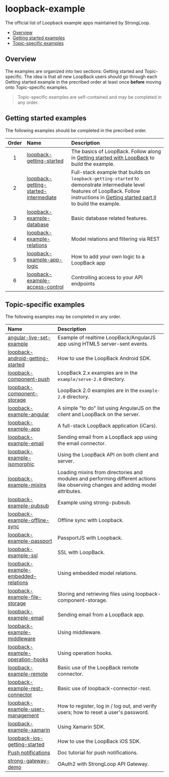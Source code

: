 # loopback-example

The official list of Loopback example apps maintained by StrongLoop.

- [Overview](#overview)
- [Getting started examples](#getting-started-examples)
- [Topic-specific examples](#topic-specific-examples)


## Overview

The examples are organized into two sections: Getting started and
Topic-specific. The idea is that all new LoopBack users should go through each
Getting started example in the precribed order at least once **before** moving
onto Topic-specific examples.

> Topic-specific examples are self-contained and may be completed in any order.

## Getting started examples

The following examples should be completed in the precribed order.

Order|Name|Description
:-:|:--|:--
1|[loopback-getting-started](https://github.com/strongloop/loopback-getting-started)|The basics of LoopBack. Follow along in [Getting started with LoopBack](http://docs.strongloop.com/display/LB/Getting+started+with+LoopBack) to build the example.
2|[loopback-getting-started-intermediate](https://github.com/strongloop/loopback-getting-started-intermediate)|Full-stack example that builds on `loopback-getting-started` to demonstrate intermediate level features of LoopBack. Follow instructions in [Getting started part II](http://docs.strongloop.com/display/LB/Getting+started+part+II) to build the example.
3|[loopback-example-database](https://github.com/strongloop/loopback-example-database)|Basic database related features.
4|[loopback-example-relations](https://github.com/strongloop/loopback-example-relations)|Model relations and filtering via REST
5|[loopback-example-app-logic](https://github.com/strongloop/loopback-example-app-logic)|How to add your own logic to a LoopBack app
6|[loopback-example-access-control](https://github.com/strongloop/loopback-example-access-control)|Controlling access to your API endpoints

## Topic-specific examples

The following examples may be completed in any order.

Name|Description
:--|:--
[angular-live-set-example](https://github.com/strongloop/angular-live-set-example)|Example of realtime LoopBack/AngularJS app using HTML5 server-sent events.
[loopback-android-getting-started](https://github.com/strongloop/loopback-android-getting-started)|How to use the LoopBack Android SDK.
[loopback-component-push](https://github.com/strongloop/loopback-component-push/tree/master/example/server-2.0)|LoopBack 2.x examples are in the `example/serve-2.0` directory.
[loopback-component-storage](https://github.com/strongloop/loopback-component-storage/tree/master/example-2.0)|LoopBack 2.0 examples are in the `example-2.0` directory.
[loopback-example-angular](https://github.com/strongloop/loopback-example-angular)|A simple "to do" list using AngularJS on the client and LoopBack on the server.
[loopback-example-app](https://github.com/strongloop/loopback-example-app)|A full-stack LoopBack application (iCars).
[loopback-example-email](https://github.com/strongloop/loopback-example-email)|Sending email from a LoopBack app using the email connector.
[loopback-example-isomorphic](https://github.com/strongloop/loopback-example-isomorphic)|Using the LoopBack API on both client and server.
[loopback-example-mixins](https://github.com/strongloop/loopback-example-mixins)|Loading mixins from  directories and modules and performing different actions like observing changes and adding model attributes.
[loopback-example-pubsub](https://github.com/strongloop/loopback-example-pubsub) |Example using strong-pubsub.
[loopback-example-offline-sync](https://github.com/strongloop/loopback-example-offline-sync)|Offline sync with Loopback.
[loopback-example-passport](https://github.com/strongloop/loopback-example-passport) |PassportJS with Loopback.
[loopback-example-ssl](https://github.com/strongloop/loopback-example-ssl)|SSL with LoopBack.
[loopback-example-embedded-relations](https://github.com/strongloop/loopback-example-embedded-relations)|Using embedded model relations.
[loopback-example-file-storage](https://github.com/strongloop/loopback-example-file-storage)|Storing and retrieving files using loopback-component-storage.
[loopback-example-email](https://github.com/strongloop/loopback-example-email)|Sending email from a LoopBack app.
[loopback-example-middleware](https://github.com/strongloop/loopback-example-middleware)|Using middleware.
[loopback-example-operation-hooks](https://github.com/strongloop/loopback-example-operation-hooks)|Using operation hooks.
[loopback-example-remote](https://github.com/strongloop/loopback-example-remote)|Basic use of the LoopBack remote connector.
[loopback-example-rest-connector](https://github.com/strongloop/loopback-example-rest-connector)|Basic use of loopback-connector-rest.
[loopback-example-user-management](https://github.com/strongloop/loopback-example-user-management)|How to register, log in / log out, and verify users; how to reset a user's password.
[loopback-example-xamarin](https://github.com/strongloop/loopback-example-xamarin)|Using Xamarin SDK.
[loopback-ios-getting-started](https://github.com/strongloop/loopback-ios-getting-started)|How to use the LoopBack iOS SDK.
[Push notifications](http://docs.strongloop.com/display/LB/Tutorial:+Push+notifications)|Doc tutorial for push notifications.
[strong-gateway-demo](https://github.com/strongloop/strong-gateway-demo)|OAuth2 with StrongLoop API Gateway.

